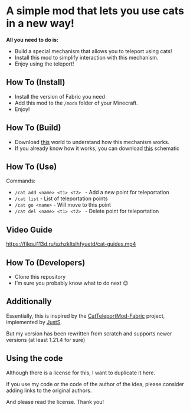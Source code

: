 A simple mod that lets you use cats in a new way!
===========


**All you need to do is:**
*  Build a special mechanism that allows you to teleport using cats!
*  Install this mod to simplify interaction with this mechanism.
*  Enjoy using the teleport!

How To (Install)
------
*  Install the version of Fabric you need
*  Add this mod to the `/mods` folder of your Minecraft.
*  Enjoy!

How To (Build)
------
*  Download <a href="https://files.i113d.ru/mzexwqpjvgcakchy/CatTeleport-World.zip">this</a> world to understand how this mechanism works.
*  If you already know how it works, you can download <a href="https://files.i113d.ru/bmgrjhtllwzmripe/Cat-Teleporter.litematic">this</a> schematic

How To (Use)
------
Commands:
*  `/cat add <name> <t1> <t2> ` - Add a new point for teleportation
*  `/cat list` - List of teleportation points
*  `/cat go <name>` - Will move to this point
*  `/cat del <name> <t1> <t2> ` - Delete point for teleportation

Video Guide
------
https://files.i113d.ru/szhzkltslhfyuetd/cat-guides.mp4

How To (Developers)
------
*  Clone this repository
*  I’m sure you probably know what to do next 😉

Additionally
------
Essentially, this is inspired by the <a href="https://github.com/JustS-js/CatTeleportMod-Fabric">CatTeleportMod-Fabric</a> project, implemented by <a href="https://github.com/JustS-js">JustS</a>.

But my version has been rewritten from scratch and supports newer versions (at least 1.21.4 for sure)

Using the code
------
Although there is a license for this, I want to duplicate it here.

If you use my code or the code of the author of the idea, please consider adding links to the original authors. 

And please read the license. 
Thank you! 

